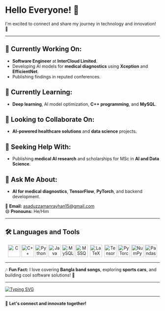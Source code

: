 # Hello Everyone! 👋  
I'm excited to connect and share my journey in technology and innovation! 🚀  

---

## 🔭 Currently Working On:  
- **Software Engineer** at **InterCloud Limited**.  
- Developing AI models for **medical diagnostics** using **Xception** and **EfficientNet**.  
- Publishing findings in reputed conferences.  

## 🌱 Currently Learning:  
- **Deep learning**, AI model optimization, **C++ programming**, and **MySQL**.  

## 👯 Looking to Collaborate On:  
- **AI-powered healthcare solutions** and **data science** projects.  

## 🤔 Seeking Help With:  
- Publishing **medical AI research** and scholarships for MSc in **AI and Data Science**.  

## 💬 Ask Me About:  
- **AI for medical diagnostics**, **TensorFlow**, **PyTorch**, and backend development.  

📧 **Email:** asaduzzamanrayhan15@gmail.com  
😄 **Pronouns:** He/Him  

---

## 🛠️ Languages and Tools  
<p align="center">
  <img src="https://cdn.jsdelivr.net/gh/devicons/devicon/icons/c/c-original.svg" alt="C" width="40" height="40"/>
  <img src="https://cdn.jsdelivr.net/gh/devicons/devicon/icons/cplusplus/cplusplus-original.svg" alt="C++" width="40" height="40"/>
  <img src="https://cdn.jsdelivr.net/gh/devicons/devicon/icons/python/python-original.svg" alt="Python" width="40" height="40"/>
  <img src="https://cdn.jsdelivr.net/gh/devicons/devicon/icons/java/java-original.svg" alt="Java" width="40" height="40"/>
  <img src="https://cdn.jsdelivr.net/gh/devicons/devicon/icons/mysql/mysql-original.svg" alt="MySQL" width="40" height="40"/>
  <img src="https://cdn.jsdelivr.net/gh/devicons/devicon/icons/microsoftsqlserver/microsoftsqlserver-plain.svg" alt="MSSQL" width="40" height="40"/>
  <img src="https://upload.wikimedia.org/wikipedia/commons/9/92/LaTeX_logo.svg" alt="LaTeX" width="40" height="40" style="background-color: white; padding: 3px; border-radius: 3px;"/>
  <img src="https://cdn.jsdelivr.net/gh/devicons/devicon/icons/tensorflow/tensorflow-original.svg" alt="TensorFlow" width="40" height="40"/>
  <img src="https://cdn.jsdelivr.net/gh/devicons/devicon/icons/pytorch/pytorch-original.svg" alt="PyTorch" width="40" height="40"/>
  <img src="https://cdn.jsdelivr.net/gh/devicons/devicon/icons/numpy/numpy-original.svg" alt="NumPy" width="40" height="40"/>
  <img src="https://cdn.jsdelivr.net/gh/devicons/devicon/icons/pandas/pandas-original.svg" alt="Pandas" width="40" height="40"/>
</p>  

---

🎶 **Fun Fact:** I love covering **Bangla band songs**, exploring **sports cars**, and building cool software solutions! 🚗  

---

[![Typing SVG](https://readme-typing-svg.herokuapp.com?font=Fira+Code&weight=600&size=22&duration=3000&pause=1000&color=F7A90C&center=true&vCenter=true&multiline=true&width=700&height=70&lines=Hey%2C+I'm+Asaduzzaman+Rayhan!+%F0%9F%91%8B;Software+Engineer+%7C+AI+Researcher+%7C+Tech+Explorer)](https://github.com/AsadRay)


---

🚀 **Let's connect and innovate together!**  
